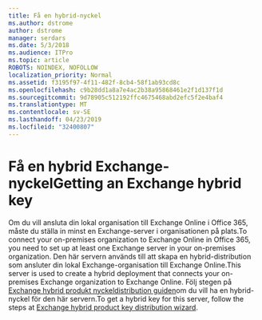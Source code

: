 ```yaml
---
title: Få en hybrid-nyckel
ms.author: dstrome
author: dstrome
manager: serdars
ms.date: 5/3/2018
ms.audience: ITPro
ms.topic: article
ROBOTS: NOINDEX, NOFOLLOW
localization_priority: Normal
ms.assetid: f3195f97-4f11-482f-8cb4-58f1ab93cd8c
ms.openlocfilehash: c9b28dd1a8a7e4ac2b38a95868461e2f1d137f1d
ms.sourcegitcommit: 9d78905c512192ffc4675468abd2efc5f2e4baf4
ms.translationtype: MT
ms.contentlocale: sv-SE
ms.lasthandoff: 04/23/2019
ms.locfileid: "32400807"
---
```

# <a name="getting-an-exchange-hybrid-key"></a><span data-ttu-id="3ba1a-102">Få en hybrid Exchange-nyckel</span><span class="sxs-lookup"><span data-stu-id="3ba1a-102">Getting an Exchange hybrid key</span></span>

<span data-ttu-id="3ba1a-103">Om du vill ansluta din lokal organisation till Exchange Online i Office 365, måste du ställa in minst en Exchange-server i organisationen på plats.</span><span class="sxs-lookup"><span data-stu-id="3ba1a-103">To connect your on-premises organization to Exchange Online in Office 365, you need to set up at least one Exchange server in your on-premises organization.</span></span> <span data-ttu-id="3ba1a-104">Den här servern används till att skapa en hybrid-distribution som ansluter din lokal Exchange-organisation till Exchange Online.</span><span class="sxs-lookup"><span data-stu-id="3ba1a-104">This server is used to create a hybrid deployment that connects your on-premises Exchange organization to Exchange Online.</span></span> <span data-ttu-id="3ba1a-105">Följ stegen på [Exchange hybrid produkt nyckeldistribution guiden](http://aka.ms/hybridkey)om du vill ha en hybrid-nyckel för den här servern.</span><span class="sxs-lookup"><span data-stu-id="3ba1a-105">To get a hybrid key for this server, follow the steps at [Exchange hybrid product key distribution wizard](http://aka.ms/hybridkey).</span></span>
  

